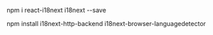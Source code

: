  npm i react-i18next i18next --save
 
 npm install i18next-http-backend i18next-browser-languagedetector
